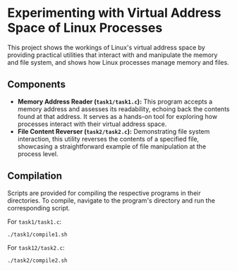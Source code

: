 # Experimenting with Virtual Address Space of Linux Processes

This project shows the workings of Linux's virtual address space by providing practical utilities that interact with and manipulate the memory and file system, and shows how Linux processes manage memory and files.

## Components

- **Memory Address Reader (`task1/task1.c`):** This program accepts a memory address and assesses its readability, echoing back the contents found at that address. It serves as a hands-on tool for exploring how processes interact with their virtual address space.
- **File Content Reverser (`task2/task2.c`):** Demonstrating file system interaction, this utility reverses the contents of a specified file, showcasing a straightforward example of file manipulation at the process level.

## Compilation

Scripts are provided for compiling the respective programs in their directories. To compile, navigate to the program's directory and run the corresponding script.

For `task1/task1.c`:
```bash
./task1/compile1.sh
```

For `task12/task2.c`:
```bash
./task2/compile2.sh
